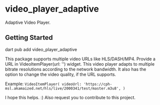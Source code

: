 # video_player_adaptive

Adaptive Video Player.

## Getting Started

dart pub add video_player_adaptive

This package supports multiple video URLs like HLS/DASH/MP4.
Provide a URL in VideoItemPlayer(url: '<URL Here>') widget.
This video player adapts to multiple bitrate resolutions according to the network bandwidth.
It also has the option to change the video quality, if the URL supports.

Example:
`VideoItemPlayer(
    videoUrl:
    'https://cph-msl.akamaized.net/hls/live/2000341/test/master.m3u8',
    )`

I hope this helps. :)
Also request you to contribute to this project.
